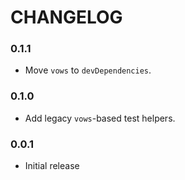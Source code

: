 # CHANGELOG

### 0.1.1

- Move `vows` to `devDependencies`.

### 0.1.0

- Add legacy `vows`-based test helpers.

### 0.0.1

- Initial release
